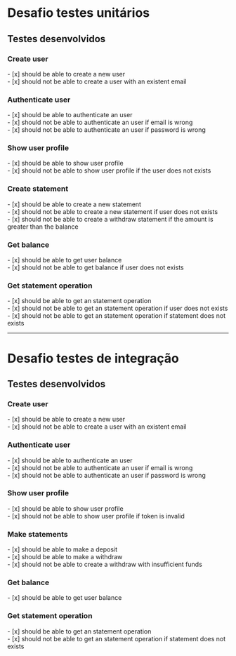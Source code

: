 <h1>Desafio testes unitários</h1>

<h2>Testes desenvolvidos</h2>

<h3>Create user</h3>
- [x] should be able to create a new user<br />
- [x] should not be able to create a user with an existent email

<h3>Authenticate user</h3>
- [x] should be able to authenticate an user<br />
- [x] should not be able to authenticate an user if email is wrong<br />
- [x] should not be able to authenticate an user if password is wrong

<h3>Show user profile</h3>
- [x] should be able to show user profile<br />
- [x] should not be able to show user profile if the user does not exists

<h3>Create statement</h3>
- [x] should be able to create a new statement<br />
- [x] should not be able to create a new statement if user does not exists<br />
- [x] should not be able to create a withdraw statement if the amount is greater than the balance

<h3>Get balance</h3>
- [x] should be able to get user balance<br />
- [x] should not be able to get balance if user does not exists

<h3>Get statement operation</h3>
- [x] should be able to get an statement operation<br />
- [x] should not be able to get an statement operation if user does not exists<br />
- [x] should not be able to get an statement operation if statement does not exists

_______________________________________________________________________________

<h1>Desafio testes de integração</h1>

<h2>Testes desenvolvidos</h2>

<h3>Create user</h3>
- [x] should be able to create a new user<br />
- [x] should not be able to create a user with an existent email

<h3>Authenticate user</h3>
- [x] should be able to authenticate an user<br />
- [x] should not be able to authenticate an user if email is wrong<br />
- [x] should not be able to authenticate an user if password is wrong

<h3>Show user profile</h3>
- [x] should be able to show user profile<br />
- [x] should not be able to show user profile if token is invalid

<h3>Make statements</h3>
- [x] should be able to make a deposit<br />
- [x] should be able to make a withdraw<br />
- [x] should not be able to create a withdraw with insufficient funds

<h3>Get balance</h3>
- [x] should be able to get user balance

<h3>Get statement operation</h3>
- [x] should be able to get an statement operation<br />
- [x] should not be able to get an statement operation if statement does not exists
